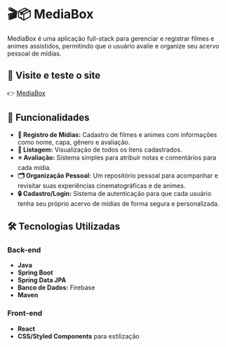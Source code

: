 # 🎬📦 MediaBox

MediaBox é uma aplicação full-stack para gerenciar e registrar filmes e animes assistidos, permitindo que o usuário avalie e organize seu acervo pessoal de mídias.

## 🔗 Visite e teste o site

👉 [MediaBox](https://Murillo-Strina.github.io/MediaBox/)

## 🚀 Funcionalidades

- **🎥 Registro de Mídias:** Cadastro de filmes e animes com informações como nome, capa, gênero e avaliação.
- **📜 Listagem:** Visualização de todos os itens cadastrados.
- **⭐ Avaliação:** Sistema simples para atribuir notas e comentários para cada mídia.
- **🗂️ Organização Pessoal:** Um repositório pessoal para acompanhar e revisitar suas experiências cinematográficas e de animes.
- **🔒 Cadastro/Login:** Sistema de autenticação para que cada usuário tenha seu próprio acervo de mídias de forma segura e personalizada.

## 🛠️ Tecnologias Utilizadas

### Back-end
- **Java**
- **Spring Boot**
- **Spring Data JPA**
- **Banco de Dados:** Firebase
- **Maven**

### Front-end
- **React**
- **CSS/Styled Components** para estilização
